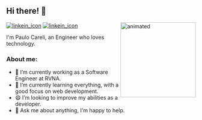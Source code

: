 ## Hi there! :handshake:



<img align="right" width="200" height="200" src="https://media.giphy.com/media/lTRuG1F4VZ3LHMpXY2/giphy.gif" alt="animated">

[![linkein_icon](https://icons8.com/icon/xuvGCOXi8Wyg/linkedin)](https://www.linkedin.com/in/paulo-careli-ab472616a/)
[![linkein_icon](https://img.icons8.com/fluent/48/000000/gmail.png)](mailto:paulo.careli@engenharia.ufjf.br)

I'm Paulo Careli, an Engineer who loves technology.

### About me:
- 🔭 I’m currently working as a Software Engineer at RVNA.
- 🌱 I’m currently learning everything, with a good focus on web development.
- 😄 I’m looking to improve my abilities as a developer.
- 💬 Ask me about anything, I'm happy to help.
<br clear="right"/>

<!--![gif 2](https://media.giphy.com/media/ITRemFlr5tS39AzQUL/giphy.gif)
-->


<!--
**PauloCareli/PauloCareli** is a ✨ _special_ ✨ repository because its `README.md` (this file) appears on your GitHub profile.

Here are some ideas to get you started:

- 🔭 I’m currently working on ...
- 🌱 I’m currently learning ...
- 👯 I’m looking to collaborate on ...
- 🤔 I’m looking for help with ...
- 💬 Ask me about ...
- 📫 How to reach me: ...
- 😄 Pronouns: ...
- ⚡ Fun fact: ...
-->

